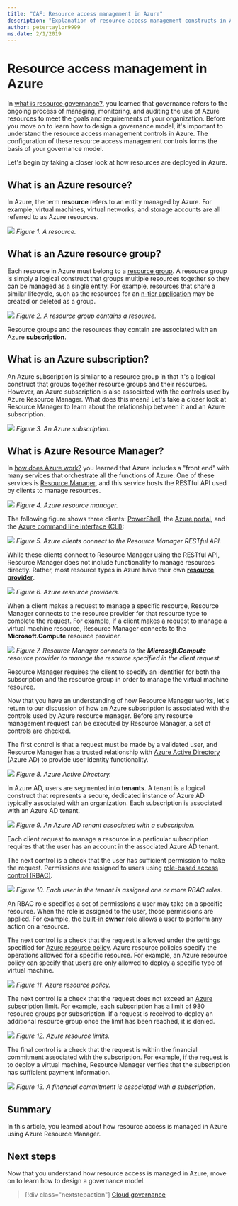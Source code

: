 ```yaml
---
title: "CAF: Resource access management in Azure"
description: "Explanation of resource access management constructs in Azure: Azure resource manager, subscriptions, resource groups, and resources"
author: petertaylor9999
ms.date: 2/1/2019
---
```


<!-- markdownlint-disable MD026 -->

# Resource access management in Azure

In [what is resource governance?](what-is-governance.md), you learned that governance refers to the ongoing process of managing, monitoring, and auditing the use of Azure resources to meet the goals and requirements of your organization. Before you move on to learn how to design a governance model, it's important to understand the resource access management controls in Azure. The configuration of these resource access management controls forms the basis of your governance model.

Let's begin by taking a closer look at how resources are deployed in Azure.

## What is an Azure resource?

In Azure, the term **resource** refers to an entity managed by Azure. For example, virtual machines, virtual networks, and storage accounts are all referred to as Azure resources.

![](../_images/governance-1-9.png)
*Figure 1. A resource.*

## What is an Azure resource group?

Each resource in Azure must belong to a [resource group](/azure/azure-resource-manager/resource-group-overview#resource-groups). A resource group is simply a logical construct that groups multiple resources together so they can be managed as a single entity. For example, resources that share a similar lifecycle, such as the resources for an [n-tier application](/azure/architecture/guide/architecture-styles/n-tier) may be created or deleted as a group.

![](../_images/governance-1-10.png)
*Figure 2. A resource group contains a resource.*

Resource groups and the resources they contain are associated with an Azure **subscription**.

## What is an Azure subscription?

An Azure subscription is similar to a resource group in that it's a logical construct that groups together resource groups and their resources. However, an Azure subscription is also associated with the controls used by Azure Resource Manager. What does this mean? Let's take a closer look at Resource Manager to learn about the relationship between it and an Azure subscription.

![](../_images/governance-1-11.png)
*Figure 3. An Azure subscription.*

## What is Azure Resource Manager?

In [how does Azure work?](what-is-azure.md) you learned that Azure includes a "front end" with many services that orchestrate all the functions of Azure. One of these services is [Resource Manager](/azure/azure-resource-manager/), and this service hosts the RESTful API used by clients to manage resources.

![](../_images/governance-1-12.png)
*Figure 4. Azure resource manager.*

The following figure shows three clients: [PowerShell](/powershell/azure/overview), the [Azure portal](https://portal.azure.com), and the [Azure command line interface (CLI)](/cli/azure):

![](../_images/governance-1-13.png)
*Figure 5. Azure clients connect to the Resource Manager RESTful API.*

While these clients connect to Resource Manager using the RESTful API, Resource Manager does not include functionality to manage resources directly. Rather, most resource types in Azure have their own [**resource provider**](/azure/azure-resource-manager/resource-group-overview#terminology).

![](../_images/governance-1-14.png)
*Figure 6. Azure resource providers.*

When a client makes a request to manage a specific resource, Resource Manager connects to the resource provider for that resource type to complete the request. For example, if a client makes a request to manage a virtual machine resource, Resource Manager connects to the **Microsoft.Compute** resource provider.

![](../_images/governance-1-15.png)
*Figure 7. Resource Manager connects to the **Microsoft.Compute** resource provider to manage the resource specified in the client request.*

Resource Manager requires the client to specify an identifier for both the subscription and the resource group in order to manage the virtual machine resource.

Now that you have an understanding of how Resource Manager works, let's return to our discussion of how an Azure subscription is associated with the controls used by Azure resource manager. Before any resource management request can be executed by Resource Manager, a set of controls are checked.

The first control is that a request must be made by a validated user, and Resource Manager has a trusted relationship with [Azure Active Directory](/azure/active-directory/) (Azure AD) to provide user identity functionality.

![](../_images/governance-1-16.png)
*Figure 8. Azure Active Directory.*

In Azure AD, users are segmented into **tenants**. A tenant is a logical construct that represents a secure, dedicated instance of Azure AD typically associated with an organization. Each subscription is associated with an Azure AD tenant.

![](../_images/governance-1-17.png)
*Figure 9. An Azure AD tenant associated with a subscription.*

Each client request to manage a resource in a particular subscription requires that the user has an account in the associated Azure AD tenant.

The next control is a check that the user has sufficient permission to make the request. Permissions are assigned to users using [role-based access control (RBAC)](/azure/role-based-access-control/).

![](../_images/governance-1-18.png)
*Figure 10. Each user in the tenant is assigned one or more RBAC roles.*

An RBAC role specifies a set of permissions a user may take on a specific resource. When the role is assigned to the user, those permissions are applied. For example, the [built-in **owner** role](/azure/role-based-access-control/built-in-roles#owner) allows a user to perform any action on a resource.

The next control is a check that the request is allowed under the settings specified for [Azure resource policy](/azure/governance/policy/). Azure resource policies specify the operations allowed for a specific resource. For example, an Azure resource policy can specify that users are only allowed to deploy a specific type of virtual machine.

![](../_images/governance-1-19.png)
*Figure 11. Azure resource policy.*

The next control is a check that the request does not exceed an [Azure subscription limit](/azure/azure-subscription-service-limits). For example, each subscription has a limit of 980 resource groups per subscription. If a request is received to deploy an additional resource group once the limit has been reached, it is denied.

![](../_images/governance-1-20.png)
*Figure 12. Azure resource limits.*

The final control is a check that the request is within the financial commitment associated with the subscription. For example, if the request is to deploy a virtual machine, Resource Manager verifies that the subscription has sufficient payment information.

![](../_images/governance-1-21.png)
*Figure 13. A financial commitment is associated with a subscription.*

## Summary

In this article, you learned about how resource access is managed in Azure using Azure Resource Manager.

## Next steps

Now that you understand how resource access is managed in Azure, move on to learn how to design a governance model.

> [!div class="nextstepaction"]
> [Cloud governance](../governance/overview.md)

<!-- markdownlint-enable MD026 -->

